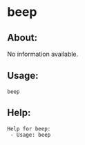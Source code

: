 beep
====================

About:
--------------------
No information available.

Usage:
--------------------
```
beep 
```

Help:
--------------------
```
Help for beep:
 - Usage: beep 

```
